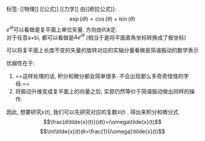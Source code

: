 标签: [[物理]] [[公式]] [[力学]]
由[[欧拉公式]]:  $$\exp(i\theta)=\cos(\theta)+i\sin(\theta)$$
$e^{i\theta}$可以看做是复平面上单位矢量. 方向由$\theta$决定.  
对于任意a+bi, 都可以看做是$Ae^{i\theta}$ (相当于是将平面直角坐标转换成了极坐标)

可以将复平面上长度不变的矢量的旋转对应的实轴分量看做是简谐振动的数学表示

优越性在于: 
1. ==这样处理的话, 积分和微分都会简单很多. 不会出现那么多奇奇怪怪的字母.== 
2. 将振动升维变成复平面上的向量之后, 实部仍然等价于简谐振动做出同样的操作. 

因此, 想要研究$x(t)$, 我们可以先研究对应的复数$\tilde{x}(t)$ . 得出来积分和微分式. 
$$\frac{d\tilde{x}(t)}{dt}=i\omega\tilde{x}(t)$$$$\int\tilde{x}(t)dt=\frac{1}{i\omega}\tilde{x}(t)$$